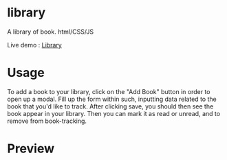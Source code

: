 # library
A library of book. html/CSS/JS

Live demo : [Library](https://juanbraco.github.io/library/)

# Usage

To add a book to your library, click on the "Add Book" button in order to open up a modal.
Fill up the form within such, inputting data related to the book that you'd like to track.
After clicking save, you should then see the book appear in your library.
Then you can mark it as read or unread, and to remove from book-tracking.

# Preview


